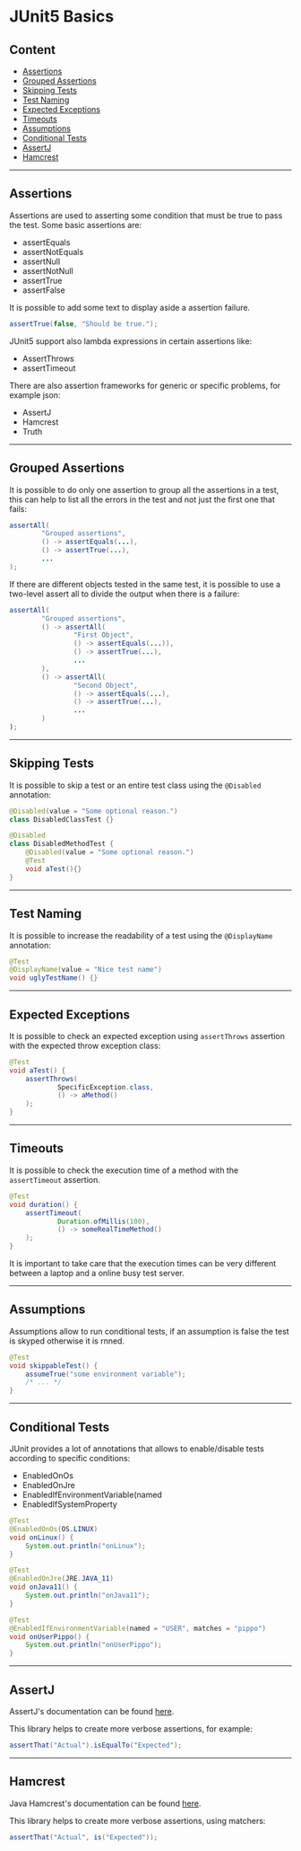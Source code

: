 # JUnit5 Basics

## Content

- [Assertions](#assertions)
- [Grouped Assertions](#grouped-assertions)
- [Skipping Tests](#skipping-tests)
- [Test Naming](#test-naming)
- [Expected Exceptions](#expected-exceptions)
- [Timeouts](#timeouts)
- [Assumptions](#assumptions)
- [Conditional Tests](#conditional-tests)
- [AssertJ](#assertj)
- [Hamcrest](#hamcrest)

---

## Assertions

Assertions are used to asserting some condition that must be true to pass the test.
Some basic assertions are:
- assertEquals
- assertNotEquals
- assertNull
- assertNotNull
- assertTrue
- assertFalse

It is possible to add some text to display aside a assertion failure.
```java
assertTrue(false, "Should be true.");
```

JUnit5 support also lambda expressions in certain assertions like:
- AssertThrows
- assertTimeout

There are also assertion frameworks for generic or specific problems, for example json:
- AssertJ
- Hamcrest
- Truth

---

## Grouped Assertions

It is possible to do only one assertion to group all the assertions in a test,
this can help to list all the errors in the test and not just the first one that fails:
```java
assertAll(
        "Grouped assertions",
        () -> assertEquals(...),
        () -> assertTrue(...),
        ...
);
```

If there are different objects tested in the same test, it is possible to use a two-level assert all 
to divide the output when there is a failure:
```java
assertAll(
        "Grouped assertions",
        () -> assertAll(
                "First Object",
                () -> assertEquals(...)),
                () -> assertTrue(...),
                ...
        ),
        () -> assertAll(
                "Second Object",
                () -> assertEquals(...),
                () -> assertTrue(...),
                ...
        )
);
```

---

## Skipping Tests
It is possible to skip a test or an entire test class using the `@Disabled` annotation:
```java
@Disabled(value = "Some optional reason.")
class DisabledClassTest {}

@Disabled
class DisabledMethodTest {
    @Disabled(value = "Some optional reason.")
    @Test
    void aTest(){}
}
```

---

## Test Naming
It is possible to increase the readability of a test using the `@DisplayName` annotation:
```java
@Test
@DisplayName(value = "Nice test name")
void uglyTestName() {}
```

---

## Expected Exceptions
It is possible to check an expected exception using `assertThrows` assertion with the expected throw exception class:
```java
@Test
void aTest() {
    assertThrows(
            SpecificException.class,
            () -> aMethod()
    );
}

```

---

## Timeouts
It is possible to check the execution time of a method with the `assertTimeout` assertion.
```java
@Test
void duration() {
    assertTimeout(
            Duration.ofMillis(100),
            () -> someRealTimeMethod()
    );
}
```
It is important to take care that the execution times can be very different between a laptop and a online busy test server.

---

## Assumptions
Assumptions allow to run conditional tests, if an assumption is false the test is skyped otherwise it is rnned.
```java
@Test
void skippableTest() {
    assumeTrue("some environment variable");
    /* ... */
}
```

---

## Conditional Tests
JUnit provides a lot of annotations that allows to enable/disable tests according to specific conditions:
- EnabledOnOs
- EnabledOnJre
- EnabledIfEnvironmentVariable(named
- EnabledIfSystemProperty
```java
@Test
@EnabledOnOs(OS.LINUX)
void onLinux() {
    System.out.println("onLinux");
}

@Test
@EnabledOnJre(JRE.JAVA_11)
void onJava11() {
    System.out.println("onJava11");
}

@Test
@EnabledIfEnvironmentVariable(named = "USER", matches = "pippo")
void onUserPippo() {
    System.out.println("onUserPippo");
}
```

---

## AssertJ
AssertJ's documentation can be found [here](https://joel-costigliola.github.io/assertj/).

This library helps to create more verbose assertions, for example:
```java
assertThat("Actual").isEqualTo("Expected");
```

---

## Hamcrest
Java Hamcrest's documentation can be found [here](http://hamcrest.org/JavaHamcrest/).

This library helps to create more verbose assertions, using matchers:
```java
assertThat("Actual", is("Expected"));
```
